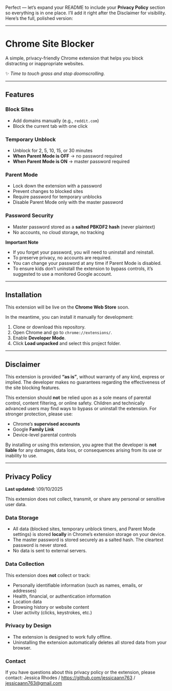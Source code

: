 Perfect — let’s expand your README to include your **Privacy Policy** section so everything is in one place. I’ll add it right after the Disclaimer for visibility. Here’s the full, polished version:

---

# Chrome Site Blocker

A simple, privacy-friendly Chrome extension that helps you block distracting or inappropriate websites.

✨ *Time to touch grass and stop doomscrolling.*

---

## Features

### Block Sites

* Add domains manually (e.g., `reddit.com`)
* Block the current tab with one click

### Temporary Unblock

* Unblock for 2, 5, 10, 15, or 30 minutes
* **When Parent Mode is OFF** → no password required
* **When Parent Mode is ON** → master password required

### Parent Mode

* Lock down the extension with a password
* Prevent changes to blocked sites
* Require password for temporary unblocks
* Disable Parent Mode only with the master password

### Password Security

* Master password stored as a **salted PBKDF2 hash** (never plaintext)
* No accounts, no cloud storage, no tracking

 **Important Note**

* If you forget your password, you will need to uninstall and reinstall.
* To preserve privacy, no accounts are required.
* You can change your password at any time if Parent Mode is disabled.
* To ensure kids don’t uninstall the extension to bypass controls, it’s suggested to use a monitored Google account.

---

##  Installation

This extension will be live on the **Chrome Web Store** soon.

In the meantime, you can install it manually for development:

1. Clone or download this repository.
2. Open Chrome and go to `chrome://extensions/`.
3. Enable **Developer Mode**.
4. Click **Load unpacked** and select this project folder.

---

## Disclaimer

This extension is provided **“as is”**, without warranty of any kind, express or implied. The developer makes no guarantees regarding the effectiveness of the site blocking features.

This extension should **not** be relied upon as a sole means of parental control, content filtering, or online safety. Children and technically advanced users may find ways to bypass or uninstall the extension. For stronger protection, please use:

* Chrome’s **supervised accounts**
* Google **Family Link**
* Device-level parental controls

By installing or using this extension, you agree that the developer is **not liable** for any damages, data loss, or consequences arising from its use or inability to use.

---

## Privacy Policy

**Last updated:** \09/10/2025

This extension does not collect, transmit, or share any personal or sensitive user data.

### Data Storage

* All data (blocked sites, temporary unblock timers, and Parent Mode settings) is stored **locally** in Chrome’s extension storage on your device.
* The master password is stored securely as a salted hash. The cleartext password is never stored.
* No data is sent to external servers.

### Data Collection

This extension does **not** collect or track:

* Personally identifiable information (such as names, emails, or addresses)
* Health, financial, or authentication information
* Location data
* Browsing history or website content
* User activity (clicks, keystrokes, etc.)

### Privacy by Design

* The extension is designed to work fully offline.
* Uninstalling the extension automatically deletes all stored data from your browser.

### Contact

If you have questions about this privacy policy or the extension, please contact:
Jessica Rhodes / https://github.com/jessicaann763 / jessicaann763@gmail.com






